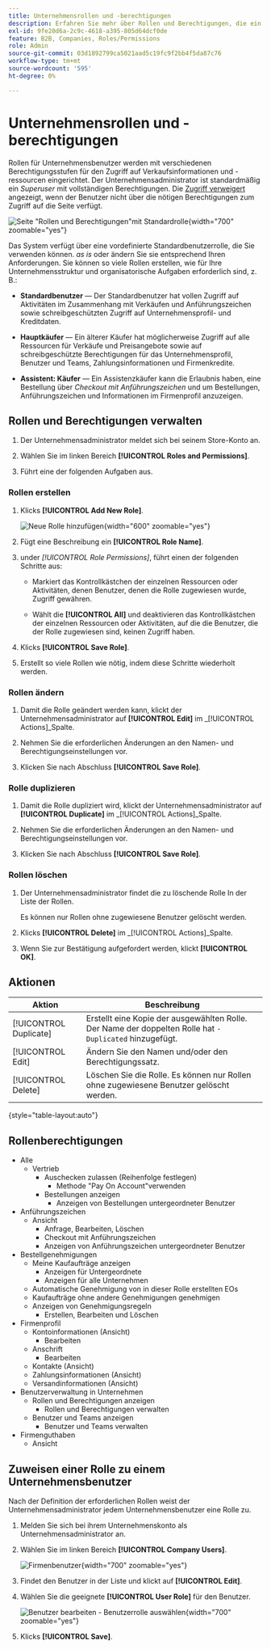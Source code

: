 ```yaml
---
title: Unternehmensrollen und -berechtigungen
description: Erfahren Sie mehr über Rollen und Berechtigungen, die ein Unternehmensadministrator auf Unternehmensbenutzer anwenden kann, sodass verschiedene Ebenen Zugriff auf Bestellinformationen und -ressourcen erhalten.
exl-id: 9fe20d6a-2c9c-4618-a395-805d64dcf0de
feature: B2B, Companies, Roles/Permissions
role: Admin
source-git-commit: 03d1892799ca5021aad5c19fc9f2bb4f5da87c76
workflow-type: tm+mt
source-wordcount: '595'
ht-degree: 0%

---
```


# Unternehmensrollen und -berechtigungen

Rollen für Unternehmensbenutzer werden mit verschiedenen Berechtigungsstufen für den Zugriff auf Verkaufsinformationen und -ressourcen eingerichtet. Der Unternehmensadministrator ist standardmäßig ein _Superuser_ mit vollständigen Berechtigungen. Die [Zugriff verweigert](../content-design/pages.md#access-denied) angezeigt, wenn der Benutzer nicht über die nötigen Berechtigungen zum Zugriff auf die Seite verfügt.

![Seite &quot;Rollen und Berechtigungen&quot;mit Standardrolle](./assets/company-roles-permissions.png){width="700" zoomable="yes"}

Das System verfügt über eine vordefinierte Standardbenutzerrolle, die Sie verwenden können. _as is_ oder ändern Sie sie entsprechend Ihren Anforderungen. Sie können so viele Rollen erstellen, wie für Ihre Unternehmensstruktur und organisatorische Aufgaben erforderlich sind, z. B.:

- **Standardbenutzer** — Der Standardbenutzer hat vollen Zugriff auf Aktivitäten im Zusammenhang mit Verkäufen und Anführungszeichen sowie schreibgeschützten Zugriff auf Unternehmensprofil- und Kreditdaten.

- **Hauptkäufer** — Ein älterer Käufer hat möglicherweise Zugriff auf alle Ressourcen für Verkäufe und Preisangebote sowie auf schreibgeschützte Berechtigungen für das Unternehmensprofil, Benutzer und Teams, Zahlungsinformationen und Firmenkredite.

- **Assistent: Käufer** — Ein Assistenzkäufer kann die Erlaubnis haben, eine Bestellung über _Checkout mit Anführungszeichen_ und um Bestellungen, Anführungszeichen und Informationen im Firmenprofil anzuzeigen.

## Rollen und Berechtigungen verwalten

1. Der Unternehmensadministrator meldet sich bei seinem Store-Konto an.

1. Wählen Sie im linken Bereich **[!UICONTROL Roles and Permissions]**.

1. Führt eine der folgenden Aufgaben aus.

### Rollen erstellen

1. Klicks **[!UICONTROL Add New Role]**.

   ![Neue Rolle hinzufügen](./assets/company-roles-permissions-add-storefront.png){width="600" zoomable="yes"}

1. Fügt eine Beschreibung ein **[!UICONTROL Role Name]**.

1. under _[!UICONTROL Role Permissions]_, führt einen der folgenden Schritte aus:

   - Markiert das Kontrollkästchen der einzelnen Ressourcen oder Aktivitäten, denen Benutzer, denen die Rolle zugewiesen wurde, Zugriff gewähren.

   - Wählt die **[!UICONTROL All]** und deaktivieren das Kontrollkästchen der einzelnen Ressourcen oder Aktivitäten, auf die die Benutzer, die der Rolle zugewiesen sind, keinen Zugriff haben.

1. Klicks **[!UICONTROL Save Role]**.

1. Erstellt so viele Rollen wie nötig, indem diese Schritte wiederholt werden.

### Rollen ändern

1. Damit die Rolle geändert werden kann, klickt der Unternehmensadministrator auf **[!UICONTROL Edit]** im _[!UICONTROL Actions]_Spalte.

1. Nehmen Sie die erforderlichen Änderungen an den Namen- und Berechtigungseinstellungen vor.

1. Klicken Sie nach Abschluss **[!UICONTROL Save Role]**.

### Rolle duplizieren

1. Damit die Rolle dupliziert wird, klickt der Unternehmensadministrator auf **[!UICONTROL Duplicate]** im _[!UICONTROL Actions]_Spalte.

1. Nehmen Sie die erforderlichen Änderungen an den Namen- und Berechtigungseinstellungen vor.

1. Klicken Sie nach Abschluss **[!UICONTROL Save Role]**.

### Rollen löschen

1. Der Unternehmensadministrator findet die zu löschende Rolle In der Liste der Rollen.

   Es können nur Rollen ohne zugewiesene Benutzer gelöscht werden.

1. Klicks **[!UICONTROL Delete]** im _[!UICONTROL Actions]_Spalte.

1. Wenn Sie zur Bestätigung aufgefordert werden, klickt **[!UICONTROL OK]**.

## Aktionen

| Aktion | Beschreibung |
|-----------| ----------- |
| [!UICONTROL Duplicate] | Erstellt eine Kopie der ausgewählten Rolle. Der Name der doppelten Rolle hat `- Duplicated` hinzugefügt. |
| [!UICONTROL Edit] | Ändern Sie den Namen und/oder den Berechtigungssatz. |
| [!UICONTROL Delete] | Löschen Sie die Rolle. Es können nur Rollen ohne zugewiesene Benutzer gelöscht werden. |

{style="table-layout:auto"}

## Rollenberechtigungen

- Alle
   - Vertrieb
      - Auschecken zulassen (Reihenfolge festlegen)
         - Methode &quot;Pay On Account&quot;verwenden
      - Bestellungen anzeigen
         - Anzeigen von Bestellungen untergeordneter Benutzer
- Anführungszeichen
   - Ansicht
      - Anfrage, Bearbeiten, Löschen
      - Checkout mit Anführungszeichen
      - Anzeigen von Anführungszeichen untergeordneter Benutzer
- Bestellgenehmigungen
   - Meine Kaufaufträge anzeigen
      - Anzeigen für Untergeordnete
      - Anzeigen für alle Unternehmen
   - Automatische Genehmigung von in dieser Rolle erstellten EOs
   - Kaufaufträge ohne andere Genehmigungen genehmigen
   - Anzeigen von Genehmigungsregeln
      - Erstellen, Bearbeiten und Löschen
- Firmenprofil
   - Kontoinformationen (Ansicht)
      - Bearbeiten
   - Anschrift
      - Bearbeiten
   - Kontakte (Ansicht)
   - Zahlungsinformationen (Ansicht)
   - Versandinformationen (Ansicht)
- Benutzerverwaltung in Unternehmen
   - Rollen und Berechtigungen anzeigen
      - Rollen und Berechtigungen verwalten
   - Benutzer und Teams anzeigen
      - Benutzer und Teams verwalten
- Firmenguthaben
   - Ansicht

## Zuweisen einer Rolle zu einem Unternehmensbenutzer

Nach der Definition der erforderlichen Rollen weist der Unternehmensadministrator jedem Unternehmensbenutzer eine Rolle zu.

1. Melden Sie sich bei ihrem Unternehmenskonto als Unternehmensadministrator an.

1. Wählen Sie im linken Bereich **[!UICONTROL Company Users]**.

   ![Firmenbenutzer](./assets/company-users-list-storefront.png){width="700" zoomable="yes"}

1. Findet den Benutzer in der Liste und klickt auf **[!UICONTROL Edit]**.

1. Wählen Sie die geeignete **[!UICONTROL User Role]** für den Benutzer.

   ![Benutzer bearbeiten - Benutzerrolle auswählen](./assets/company-user-assign-role.png){width="700" zoomable="yes"}

1. Klicks **[!UICONTROL Save]**.
